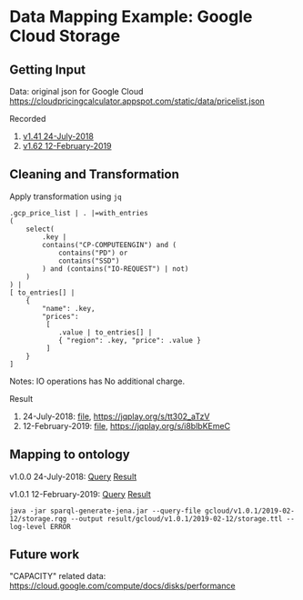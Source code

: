 # Data Mapping Example: Google Cloud Storage
## Getting Input
Data: original json for Google Cloud
https://cloudpricingcalculator.appspot.com/static/data/pricelist.json

Recorded
1. [v1.41 24-July-2018](../data/gcloud/v1.41.json)
2. [v1.62 12-February-2019](../data/gcloud/v1.62.json)

## Cleaning and Transformation
Apply transformation using `jq`
```
.gcp_price_list | . |=with_entries
( 
    select(
        .key | 
        contains("CP-COMPUTEENGIN") and (
            contains("PD") or
            contains("SSD")
        ) and (contains("IO-REQUEST") | not)
    )
) | 
[ to_entries[] | 
    {
        "name": .key,
        "prices": 
         [ 
            .value | to_entries[] |
            { "region": .key, "price": .value }
         ] 
    } 
]
```
Notes:
IO operations has No additional charge.

Result
1. 24-July-2018: [file](../jq/gcloud/v1.41/storage.json), https://jqplay.org/s/tt302_aTzV
2. 12-February-2019: [file](../jq/gcloud/v1.62/storage.json), https://jqplay.org/s/i8blbKEmeC

## Mapping to ontology
v1.0.0 24-July-2018:
[Query](../sparql-generate/gcloud/v1.0.0/storage.rqg)
[Result](../sparql-generate/result/gcloud/v1.0.0/storage.ttl)

v1.0.1 12-February-2019:
[Query](../sparql-generate/gcloud/v1.0.1/2019-02-12/storage.rqg)
[Result](../sparql-generate/result/gcloud/v1.0.1/2019-02-12/storage.ttl)
```
java -jar sparql-generate-jena.jar --query-file gcloud/v1.0.1/2019-02-12/storage.rqg --output result/gcloud/v1.0.1/2019-02-12/storage.ttl --log-level ERROR
```

## Future work
"CAPACITY" related data: https://cloud.google.com/compute/docs/disks/performance